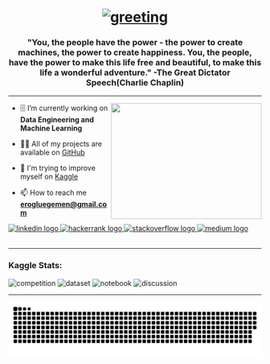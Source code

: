 <h1 align="center">  
<a href="https://git.io/typing-svg"><img src="https://readme-typing-svg.herokuapp.com?lines=Hey+there,+I'm+Egemen+%F0%9F%96%90" alt="greeting"/></a></h1>
 
<h3 align="center"> 
  "You, the people have the power - the power to create machines, the power to create happiness. You, the people, have the power to make this life free and beautiful, to make this life a wonderful adventure." -The Great Dictator Speech(Charlie Chaplin)
</h3>
<hr>

<img align="right" width="300" height="230" src="https://user-images.githubusercontent.com/30879498/184037891-0e7b4a1a-458f-409c-b9bb-24a45b383a33.png">

- 🗄️ I’m currently working on **Data Engineering and Machine Learning**

- 👨‍💻 All of my projects are available on [GitHub](https://github.com/erogluegemen)

- 📝 I'm trying to improve myself on [Kaggle](https://www.kaggle.com/erogluegemen)
- 📫 How to reach me **erogluegemen@gmail.com**

<div align="left">
  <a href="https://www.linkedin.com/in/egemeneroglu/" target="_blank">
    <img src="https://img.shields.io/static/v1?message=LinkedIn&logo=linkedin&label=&color=0077B5&logoColor=white&labelColor=&style=for-the-badge" height="35" alt="linkedin logo"  />
  </a>
  <a href="https://www.hackerrank.com/erogluegemen?hr_r=1" target="_blank">
    <img src="https://img.shields.io/static/v1?message=HackerRank&logo=hackerrank&label=&color=2EC866&logoColor=white&labelColor=&style=for-the-badge" height="35" alt="hackerrank logo"  />
  </a>
  <a href="https://stackoverflow.com/users/16543953/erogluegemen" target="_blank">
    <img src="https://img.shields.io/static/v1?message=Stackoverflow&logo=stackoverflow&label=&color=FE7A16&logoColor=white&labelColor=&style=for-the-badge" height="35" alt="stackoverflow logo"  />
  </a>
  <a href="https://medium.com/@erogluegemen" target="_blank">
    <img src="https://img.shields.io/static/v1?message=Medium&logo=medium&label=&color=12100E&logoColor=white&labelColor=&style=for-the-badge" height="35" alt="medium logo"  />
  </a>
</div>
<br>
<hr>

<h3>Kaggle Stats:</h3>

![competition](https://road-to-kaggle-grandmaster.vercel.app/api/badges/subinium/competition)
![dataset](https://road-to-kaggle-grandmaster.vercel.app/api/badges/erogluegemen/dataset)
![notebook](https://road-to-kaggle-grandmaster.vercel.app/api/badges/erogluegemen/notebook)
![discussion](https://road-to-kaggle-grandmaster.vercel.app/api/badges/erogluegemen/discussion)

<hr>

<img src="https://raw.githubusercontent.com/erogluegemen/erogluegemen/output/snake.svg" alt="Snake animation" />
